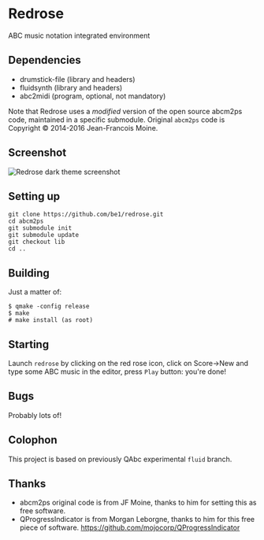 # Redrose
ABC music notation integrated environment

## Dependencies
- drumstick-file (library and headers)
- fluidsynth (library and headers)
- abc2midi (program, optional, not mandatory)

Note that Redrose uses a *modified* version of the open source abcm2ps code, maintained in a specific submodule.
Original `abcm2ps` code is Copyright © 2014-2016 Jean-Francois Moine.

## Screenshot
![Redrose dark theme screenshot](http://brouits.free.fr/redrose/redrose.png)

## Setting up
```
git clone https://github.com/be1/redrose.git
cd abcm2ps
git submodule init
git submodule update
git checkout lib
cd ..
```
## Building
Just a matter of:
```
$ qmake -config release
$ make
# make install (as root)
```

## Starting
Launch `redrose` by clicking on the red rose icon, click on Score->New and type some ABC music in the editor, press `Play` button: you're done!

## Bugs
Probably lots of!

## Colophon
This project is based on previously QAbc experimental `fluid` branch.

## Thanks
- abcm2ps original code is from JF Moine, thanks to him for setting this as free software.
- QProgressIndicator is from Morgan Leborgne, thanks to him for this free piece of software. https://github.com/mojocorp/QProgressIndicator

